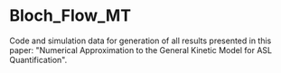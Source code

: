 # Bloch_Flow_MT
Code and simulation data for generation of all results presented in this paper:
"Numerical Approximation to the General Kinetic Model for ASL Quantification".
